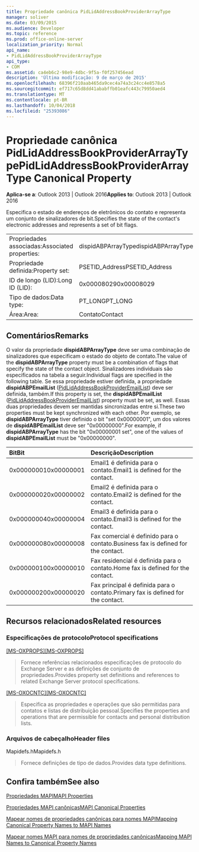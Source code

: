 ```yaml
---
title: Propriedade canônica PidLidAddressBookProviderArrayType
manager: soliver
ms.date: 03/09/2015
ms.audience: Developer
ms.topic: reference
ms.prod: office-online-server
localization_priority: Normal
api_name:
- PidLidAddressBookProviderArrayType
api_type:
- COM
ms.assetid: ca4eb6c2-98e9-4dbc-9f5a-f0f257456ead
description: 'Última modificação: 9 de março de 2015'
ms.openlocfilehash: 68396f210aab465da9cec4a74a3c24cc4e8578a5
ms.sourcegitcommit: ef717c65d8dd41ababffb01eafc443c79950aed4
ms.translationtype: MT
ms.contentlocale: pt-BR
ms.lasthandoff: 10/04/2018
ms.locfileid: "25393086"
---
```

# <a name="pidlidaddressbookproviderarraytype-canonical-property"></a><span data-ttu-id="4ac61-103">Propriedade canônica PidLidAddressBookProviderArrayType</span><span class="sxs-lookup"><span data-stu-id="4ac61-103">PidLidAddressBookProviderArrayType Canonical Property</span></span>

  
  
<span data-ttu-id="4ac61-104">**Aplica-se a**: Outlook 2013 | Outlook 2016</span><span class="sxs-lookup"><span data-stu-id="4ac61-104">**Applies to**: Outlook 2013 | Outlook 2016</span></span> 
  
<span data-ttu-id="4ac61-105">Especifica o estado de endereços de eletrônicos do contato e representa um conjunto de sinalizadores de bit.</span><span class="sxs-lookup"><span data-stu-id="4ac61-105">Specifies the state of the contact's electronic addresses and represents a set of bit flags.</span></span>
  
|||
|:-----|:-----|
|<span data-ttu-id="4ac61-106">Propriedades associadas:</span><span class="sxs-lookup"><span data-stu-id="4ac61-106">Associated properties:</span></span>  <br/> |<span data-ttu-id="4ac61-107">dispidABPArrayType</span><span class="sxs-lookup"><span data-stu-id="4ac61-107">dispidABPArrayType</span></span>  <br/> |
|<span data-ttu-id="4ac61-108">Propriedade definida:</span><span class="sxs-lookup"><span data-stu-id="4ac61-108">Property set:</span></span>  <br/> |<span data-ttu-id="4ac61-109">PSETID_Address</span><span class="sxs-lookup"><span data-stu-id="4ac61-109">PSETID_Address</span></span>  <br/> |
|<span data-ttu-id="4ac61-110">ID de longo (LID):</span><span class="sxs-lookup"><span data-stu-id="4ac61-110">Long ID (LID):</span></span>  <br/> |<span data-ttu-id="4ac61-111">0x00008029</span><span class="sxs-lookup"><span data-stu-id="4ac61-111">0x00008029</span></span>  <br/> |
|<span data-ttu-id="4ac61-112">Tipo de dados:</span><span class="sxs-lookup"><span data-stu-id="4ac61-112">Data type:</span></span>  <br/> |<span data-ttu-id="4ac61-113">PT_LONG</span><span class="sxs-lookup"><span data-stu-id="4ac61-113">PT_LONG</span></span>  <br/> |
|<span data-ttu-id="4ac61-114">Área:</span><span class="sxs-lookup"><span data-stu-id="4ac61-114">Area:</span></span>  <br/> |<span data-ttu-id="4ac61-115">Contato</span><span class="sxs-lookup"><span data-stu-id="4ac61-115">Contact</span></span>  <br/> |
   
## <a name="remarks"></a><span data-ttu-id="4ac61-116">Comentários</span><span class="sxs-lookup"><span data-stu-id="4ac61-116">Remarks</span></span>

<span data-ttu-id="4ac61-117">O valor da propriedade **dispidABPArrayType** deve ser uma combinação de sinalizadores que especificam o estado do objeto de contato.</span><span class="sxs-lookup"><span data-stu-id="4ac61-117">The value of the **dispidABPArrayType** property must be a combination of flags that specify the state of the contact object.</span></span> <span data-ttu-id="4ac61-118">Sinalizadores individuais são especificados na tabela a seguir.</span><span class="sxs-lookup"><span data-stu-id="4ac61-118">Individual flags are specified in the following table.</span></span> <span data-ttu-id="4ac61-119">Se essa propriedade estiver definida, a propriedade **dispidABPEmailList** ([PidLidAddressBookProviderEmailList](pidlidaddressbookprovideremaillist-canonical-property.md)) deve ser definida, também.</span><span class="sxs-lookup"><span data-stu-id="4ac61-119">If this property is set, the **dispidABPEmailList** ([PidLidAddressBookProviderEmailList](pidlidaddressbookprovideremaillist-canonical-property.md)) property must be set, as well.</span></span> <span data-ttu-id="4ac61-120">Essas duas propriedades devem ser mantidas sincronizadas entre si.</span><span class="sxs-lookup"><span data-stu-id="4ac61-120">These two properties must be kept synchronized with each other.</span></span> <span data-ttu-id="4ac61-121">Por exemplo, se **dispidABPArrayType** tiver definido o bit "set 0x00000001", um dos valores de **dispidABPEmailList** deve ser "0x00000000".</span><span class="sxs-lookup"><span data-stu-id="4ac61-121">For example, if **dispidABPArrayType** has the bit "0x00000001 set", one of the values of **dispidABPEmailList** must be "0x00000000".</span></span> 
  
|<span data-ttu-id="4ac61-122">**Bit**</span><span class="sxs-lookup"><span data-stu-id="4ac61-122">**Bit**</span></span>|<span data-ttu-id="4ac61-123">**Descrição**</span><span class="sxs-lookup"><span data-stu-id="4ac61-123">**Description**</span></span>|
|:-----|:-----|
|<span data-ttu-id="4ac61-124">0x00000001</span><span class="sxs-lookup"><span data-stu-id="4ac61-124">0x00000001</span></span>  <br/> |<span data-ttu-id="4ac61-125">Email1 é definida para o contato.</span><span class="sxs-lookup"><span data-stu-id="4ac61-125">Email1 is defined for the contact.</span></span>  <br/> |
|<span data-ttu-id="4ac61-126">0x00000002</span><span class="sxs-lookup"><span data-stu-id="4ac61-126">0x00000002</span></span>  <br/> |<span data-ttu-id="4ac61-127">Email2 é definida para o contato.</span><span class="sxs-lookup"><span data-stu-id="4ac61-127">Email2 is defined for the contact.</span></span>  <br/> |
|<span data-ttu-id="4ac61-128">0x00000004</span><span class="sxs-lookup"><span data-stu-id="4ac61-128">0x00000004</span></span>  <br/> |<span data-ttu-id="4ac61-129">Email3 é definida para o contato.</span><span class="sxs-lookup"><span data-stu-id="4ac61-129">Email3 is defined for the contact.</span></span>  <br/> |
|<span data-ttu-id="4ac61-130">0x00000008</span><span class="sxs-lookup"><span data-stu-id="4ac61-130">0x00000008</span></span>  <br/> |<span data-ttu-id="4ac61-131">Fax comercial é definido para o contato.</span><span class="sxs-lookup"><span data-stu-id="4ac61-131">Business fax is defined for the contact.</span></span>  <br/> |
|<span data-ttu-id="4ac61-132">0x00000010</span><span class="sxs-lookup"><span data-stu-id="4ac61-132">0x00000010</span></span>  <br/> |<span data-ttu-id="4ac61-133">Fax residencial é definida para o contato.</span><span class="sxs-lookup"><span data-stu-id="4ac61-133">Home fax is defined for the contact.</span></span>  <br/> |
|<span data-ttu-id="4ac61-134">0x00000020</span><span class="sxs-lookup"><span data-stu-id="4ac61-134">0x00000020</span></span>  <br/> |<span data-ttu-id="4ac61-135">Fax principal é definida para o contato.</span><span class="sxs-lookup"><span data-stu-id="4ac61-135">Primary fax is defined for the contact.</span></span>  <br/> |
   
## <a name="related-resources"></a><span data-ttu-id="4ac61-136">Recursos relacionados</span><span class="sxs-lookup"><span data-stu-id="4ac61-136">Related resources</span></span>

### <a name="protocol-specifications"></a><span data-ttu-id="4ac61-137">Especificações de protocolo</span><span class="sxs-lookup"><span data-stu-id="4ac61-137">Protocol specifications</span></span>

<span data-ttu-id="4ac61-138">[[MS-OXPROPS]](https://msdn.microsoft.com/library/f6ab1613-aefe-447d-a49c-18217230b148%28Office.15%29.aspx)</span><span class="sxs-lookup"><span data-stu-id="4ac61-138">[[MS-OXPROPS]](https://msdn.microsoft.com/library/f6ab1613-aefe-447d-a49c-18217230b148%28Office.15%29.aspx)</span></span>
  
> <span data-ttu-id="4ac61-139">Fornece referências relacionados especificações de protocolo do Exchange Server e as definições de conjunto de propriedades.</span><span class="sxs-lookup"><span data-stu-id="4ac61-139">Provides property set definitions and references to related Exchange Server protocol specifications.</span></span>
    
<span data-ttu-id="4ac61-140">[[MS-OXOCNTC]](https://msdn.microsoft.com/library/9b636532-9150-4836-9635-9c9b756c9ccf%28Office.15%29.aspx)</span><span class="sxs-lookup"><span data-stu-id="4ac61-140">[[MS-OXOCNTC]](https://msdn.microsoft.com/library/9b636532-9150-4836-9635-9c9b756c9ccf%28Office.15%29.aspx)</span></span>
  
> <span data-ttu-id="4ac61-141">Especifica as propriedades e operações que são permitidas para contatos e listas de distribuição pessoal.</span><span class="sxs-lookup"><span data-stu-id="4ac61-141">Specifies the properties and operations that are permissible for contacts and personal distribution lists.</span></span>
    
### <a name="header-files"></a><span data-ttu-id="4ac61-142">Arquivos de cabeçalho</span><span class="sxs-lookup"><span data-stu-id="4ac61-142">Header files</span></span>

<span data-ttu-id="4ac61-143">Mapidefs.h</span><span class="sxs-lookup"><span data-stu-id="4ac61-143">Mapidefs.h</span></span>
  
> <span data-ttu-id="4ac61-144">Fornece definições de tipo de dados.</span><span class="sxs-lookup"><span data-stu-id="4ac61-144">Provides data type definitions.</span></span>
    
## <a name="see-also"></a><span data-ttu-id="4ac61-145">Confira também</span><span class="sxs-lookup"><span data-stu-id="4ac61-145">See also</span></span>



[<span data-ttu-id="4ac61-146">Propriedades MAPI</span><span class="sxs-lookup"><span data-stu-id="4ac61-146">MAPI Properties</span></span>](mapi-properties.md)
  
[<span data-ttu-id="4ac61-147">Propriedades MAPI canônicas</span><span class="sxs-lookup"><span data-stu-id="4ac61-147">MAPI Canonical Properties</span></span>](mapi-canonical-properties.md)
  
[<span data-ttu-id="4ac61-148">Mapear nomes de propriedades canônicas para nomes MAPI</span><span class="sxs-lookup"><span data-stu-id="4ac61-148">Mapping Canonical Property Names to MAPI Names</span></span>](mapping-canonical-property-names-to-mapi-names.md)
  
[<span data-ttu-id="4ac61-149">Mapear nomes MAPI para nomes de propriedades canônicas</span><span class="sxs-lookup"><span data-stu-id="4ac61-149">Mapping MAPI Names to Canonical Property Names</span></span>](mapping-mapi-names-to-canonical-property-names.md)

